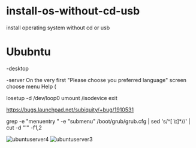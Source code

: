# install-os-without-cd-usb
install operating system without cd or usb


# Ububntu
-desktop

-server
On the very first "Please choose you preferred language" screen
choose menu Help (

losetup -d /dev/loop0
umount /isodevice
exit

https://bugs.launchpad.net/subiquity/+bug/1910531




grep -e "menuentry " -e "submenu" /boot/grub/grub.cfg | sed 's/^[ \t]*//' | cut -d "'" -f1,2




![ubuntuserver4](https://user-images.githubusercontent.com/26719371/217416357-c19abcfe-c561-4ae8-b42b-09c932c8e1ee.jpg)
![ubuntuserver3](https://user-images.githubusercontent.com/26719371/217416304-97c565b2-31e2-4a03-9fca-243f85824fab.jpg)
